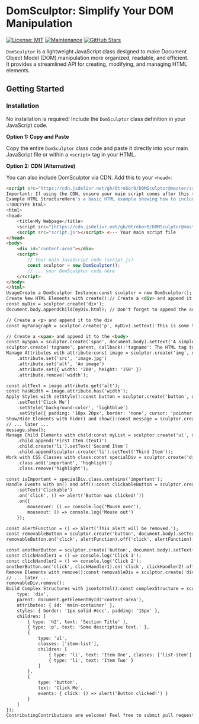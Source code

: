 # DomSculptor: Simplify Your DOM Manipulation

[![License: MIT](https://img.shields.io/badge/License-MIT-yellow.svg)](https://opensource.org/licenses/MIT)
[![Maintenance](https://img.shields.io/badge/Maintained%3F-yes-green.svg)](https://GitHub.com/your-username/your-repo/graphs/commit-activity)
[![GitHub Stars](https://img.shields.io/github/stars/your-username/your-repo?style=social)](https://github.com/your-username/your-repo/stargazers)

`DomSculptor` is a lightweight JavaScript class designed to make Document Object Model (DOM) manipulation more organized, readable, and efficient. It provides a streamlined API for creating, modifying, and managing HTML elements.

## Getting Started

### Installation

No installation is required!  Include the `DomSculptor` class definition in your JavaScript code.

**Option 1: Copy and Paste**

Copy the entire `DomSculptor` class code and paste it directly into your main JavaScript file or within a `<script>` tag in your HTML.

**Option 2:  CDN (Alternative)**

You can also include DomSculptor via CDN.  Add this to your `<head>`:

```html
<script src="https://cdn.jsdelivr.net/gh/0trebor0/DOMSculptor@master/src/index.js"></script>
Important: If using the CDN, ensure your main script comes after this <script> tag.
Example HTML StructureHere's a basic HTML example showing how to include DomSculptor (using the CDN method):
<!DOCTYPE html>
<html>
<head>
    <title>My Webpage</title>
    <script src="[https://cdn.jsdelivr.net/gh/0trebor0/DOMSculptor@master/src/index.js](https://cdn.jsdelivr.net/gh/0trebor0/DOMSculptor@master/src/index.js)"></script>
    <script src="script.js"></script> <--- Your main script file
</head>
<body>
    <div id="content-area"></div>
    <script>
        // Your main JavaScript code (script.js)
        const sculptor = new DomSculptor(); 
        // ... your DomSculptor code here
    </script>
</body>
</html>
UsageCreate a DomSculptor Instance:const sculptor = new DomSculptor();
Create New HTML Elements with create():// Create a <div> and append it to the <body>
const myDiv = sculptor.create('div');
document.body.appendChild(myDiv.html); // Don't forget to append the actual HTML element

// Create a <p> and append it to the div
const myParagraph = sculptor.create('p', myDiv).setText('This is some text.');

// Create a <span> and append it to the <body>
const mySpan = sculptor.create('span', document.body).setText('A simple span.');
sculptor.create('tagname', parent, callback):'tagname': The HTML tag to create.parent (optional): The parent element (DOM node, DomSculptor element, or CSS selector). Defaults to <body>.callback (optional): A function executed after creation, receiving the DomSculptor element object.Modify Element Content with setText():const heading = sculptor.create('h1', document.body).setText('My Awesome Title');
Manage Attributes with attribute:const image = sculptor.create('img', document.body)
    .attribute.set('src', 'image.jpg')
    .attribute.set('alt', 'An image')
    .attribute.set({ width: '200', height: '150' })
    .attribute.remove('width');

const altText = image.attribute.get('alt');
const hasWidth = image.attribute.has('width');
Apply Styles with setStyle():const button = sculptor.create('button', document.body)
    .setText('Click Me')
    .setStyle('background-color', 'lightblue')
    .setStyle({ padding: '10px 20px', border: 'none', cursor: 'pointer' });
Show/Hide Elements with hide() and show():const message = sculptor.create('div', document.body).setText('Hidden Message').hide();
// ... later ...
message.show();
Manage Child Elements with child:const myList = sculptor.create('ul', document.body)
    .child.append('First Item (text)')
    .child.create('li').setText('Second Item')
    .child.append(sculptor.create('li').setText('Third Item'));
Work with CSS Classes with class:const specialDiv = sculptor.create('div', document.body).setText('Special')
    .class.add('important', 'highlight')
    .class.remove('highlight');

const isImportant = specialDiv.class.contains('important');
Handle Events with on() and off():const clickableButton = sculptor.create('button', document.body)
    .setText('Clickable')
    .on('click', () => alert('Button was clicked!'))
    .on({
        mouseover: () => console.log('Mouse over'),
        mouseout: () => console.log('Mouse out')
    });

const alertFunction = () => alert('This alert will be removed.');
const removableButton = sculptor.create('button', document.body).setText('Removable Alert');
removableButton.on('click', alertFunction).off('click', alertFunction);

const anotherButton = sculptor.create('button', document.body).setText('Multiple Clicks');
const clickHandler1 = () => console.log('Click 1');
const clickHandler2 = () => console.log('Click 2');
anotherButton.on('click', clickHandler1).on('click', clickHandler2).off('click');
Remove Elements with remove():const removableDiv = sculptor.create('div', document.body).setText('I will be removed.');
// ... later ...
removableDiv.remove();
Build Complex Structures with jsontohtml():const complexStructure = sculptor.jsontohtml({
    type: 'div',
    parent: document.getElementById('content-area'),
    attributes: { id: 'main-container' },
    styles: { border: '1px solid #ccc', padding: '15px' },
    children: [
        { type: 'h2', text: 'Section Title' },
        { type: 'p', text: 'Some descriptive text.' },
        {
            type: 'ul',
            classes: ['item-list'],
            children: [
                { type: 'li', text: 'Item One', classes: ['list-item'] },
                { type: 'li', text: 'Item Two' }
            ]
        },
        {
            type: 'button',
            text: 'Click Me',
            events: { click: () => alert('Button clicked!') }
        }
    ]
});
ContributingContributions are welcome! Feel free to submit pull requests with bug fixes or enhancements. Please follow standard GitHub practices.LicenseThis project is licensed under the MIT License - see the LICENSE file for details.AcknowledgmentsInspired by the need for cleaner DOM manipulation in vanilla JavaScript.Thanks to the open-source community for their valuable insights